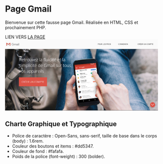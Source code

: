 # Page Gmail
Bienvenue sur cette fausse page Gmail. Réalisée en HTML, CSS et prochainement PHP.

LIEN VERS [LA PAGE](https://theocou.github.io/Page_copy_gmail/)
![previewpage.png](./asset/previewpage.PNG)
## Charte Graphique et Typographique
- Police de caractère : Open-Sans, sans-serif, taille de base dans le corps (body) : 1.6rem.
- Couleur des boutons et items : #dd5347.
- Couleur de fond : #fafafa.
- Poids de la police (font-weight) : 300 (bolder).